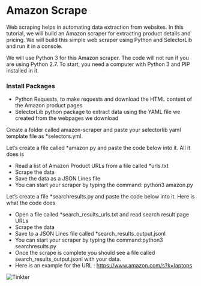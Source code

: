 # Amazon Scrape
Web scraping helps in automating data extraction from websites. In this tutorial, we will build an Amazon scraper for extracting product details and pricing. We will build this simple web scraper using Python and SelectorLib and run it in a console.

We will use Python 3 for this Amazon scraper. The code will not run if you are using Python 2.7. To start, you need a computer with Python 3 and PIP installed in it.

### Install Packages
* Python Requests, to make requests and download the HTML content of the Amazon product pages
* SelectorLib python package to extract data using the YAML file we created from the webpages we download

Create a folder called amazon-scraper and paste your selectorlib yaml template file as *selectors.yml.

Let’s create a file called *amazon.py and paste the code below into it. All it does is

* Read a list of Amazon Product URLs from a file called *urls.txt
* Scrape the data
* Save the data as a JSON Lines file
* You can start your scraper by typing the command:  python3 amazon.py

Let’s create a file *searchresults.py and paste the code below into it. Here is what the code does

* Open a file called *search_results_urls.txt and read search result page URLs
* Scrape the data
* Save to a JSON Lines file called *search_results_output.jsonl
* You can start your scraper by typing the command:python3 searchresults.py
* Once the scrape is complete you should see a file called search_results_output.jsonl with your data.
* Here is an example for the URL : https://www.amazon.com/s?k=laptops


![Tinkter](https://dominik-spieler.com/wp-content/uploads/2019/03/PythonBrowserBot-2-740x414.png)
